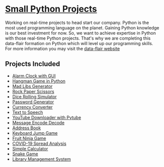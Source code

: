 # [Small Python Projects](https://data-flair.training/blogs/python-project-ideas/)

Working on real-time projects to head start our company. Python is the most used
programming language on the planet. Gaining Python knowledge is our best investment
for now. So, we want to achieve expertise in Python with those real-time Python
projects. That's why we are completing this data-flair formation on Python which will
level up our programming skills. For more information you may visit the [data-flair 
website](https://data-flair.training/blogs)

## Projects Included 
* [Alarm Clock with GUI](alarm)
* [Hangman Game in Python](hanggame)
* [Mad Libs Generator](madlibs)
* [Rock Paper Scissors](rpsgame)
* [Dice Rolling Simulator](dice)
* [Password Generator](pwdgen)
* [Currency Converter](moneychanger)
* [Text to Speech](talker)
* [YouTube Downloader with Pytube](metube)
* [Message Encode Decode](edmessage)
* [Address Book](addbook)
* [Keyboard Jump Game](keyjump)
* [Fruit Ninja Game](ninjafruits)
* [COVID-19 Spread Analysis](sars2spread)
* [Simple Calculator](calcprog)
* [Snake Game](snaky)
* [Library Management System](booksys)
